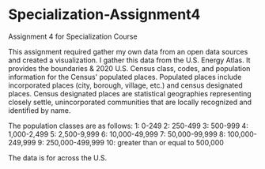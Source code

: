 # Specialization-Assignment4
Assignment 4 for Specialization Course

This assignment required gather my own data from an open data sources and created a visualization. I gather this data from the U.S. Energy Atlas. It provides the boundaries & 2020 U.S. Census class, codes, and population information for the Census' populated places. Populated places include incorporated places (city, borough, village, etc.) and census designated places. Census designated places are statistical geographies representing closely settle, unincorporated communities that are locally recognized and identified by name.

The population classes are as follows:
1: 0-249
2: 250-499
3: 500-999
4: 1,000-2,499
5: 2,500-9,999
6: 10,000-49,999
7: 50,000-99,999
8: 100,000-249,999
9: 250,000-499,999
10: greater than or equal to 500,000

The data is for across the U.S.
